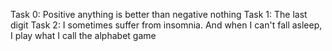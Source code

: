 Task 0: Positive anything is better than negative nothing
Task 1: The last digit
Task 2: I sometimes suffer from insomnia. And when I can't fall asleep, I play what I call the alphabet game
